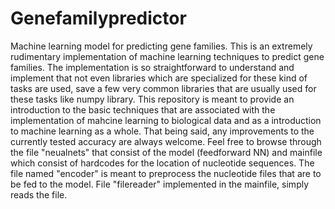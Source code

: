 # Genefamilypredictor
Machine learning model for predicting gene families. 
This is an extremely rudimentary implementation of machine learning techniques to predict gene families. The implementation is so straightforward to understand and implement that not even libraries which are specialized for these kind of tasks are used, save a few very common libraries that are usually used for these tasks like numpy library. This repository is meant to provide an introduction to the basic techniques that are associated with the implementation of mahcine learning to biological data and as a introduction to machine learning as a whole.
That being said, any improvements to the currently tested accuracy are always welcome. Feel free to browse through the file "neualnets" that consist of the model (feedforward NN) and mainfile which consist of hardcodes for the location of nucleotide sequences.
The file named "encoder" is meant to preprocess the nucleotide files that are to be fed to the model.
File "filereader" implemented in the mainfile, simply reads the file.
